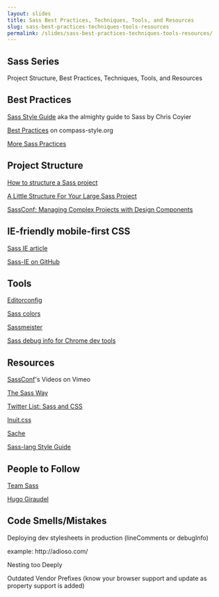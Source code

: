 ```yaml
---
layout: slides
title: Sass Best Practices, Techniques, Tools, and Resources
slug: sass-best-practices-techniques-tools-resources
permalink: /slides/sass-best-practices-techniques-tools-resources/
---
```



<section>
	<h2>Sass Series</h2>
	<p>Project Structure, Best Practices, Techniques, Tools, and Resources</p>
</section>

<section>
	<h2>Best Practices</h2>
	<p><a href="http://css-tricks.com/sass-style-guide/">Sass Style Guide</a> aka the almighty guide to Sass by Chris Coyier</p>
	<p></p>
	<p><a href="http://compass-style.org/help/tutorials/best_practices/">Best Practices</a> on compass-style.org</p>
	<p><a href="http://joshbroton.com/my-sass-less-css-practices-modularization-nesting-variables-mixins-etc/">More Sass Practices</a></p>
</section>

<section>
	<h2>Project Structure</h2>
	<p><a href="http://thesassway.com/beginner/how-to-structure-a-sass-project">How to structure a Sass project</a></p>
	<p><a href="https://medium.com/p/7fe19ab647fa">A Little Structure For Your Large Sass Project</a></p>
	<p><a href="http://www.slideshare.net/JohnAlbin/sassconf-managing-complex-projects-with-design-components">SassConf: Managing Complex Projects with Design Components</a></p>
</section>

<section>
	<h2>IE-friendly mobile-first CSS</h2>
	<p><a href="http://jakearchibald.github.io/sass-ie/">Sass IE article</a></p>
	<p><a href="https://github.com/jakearchibald/sass-ie">Sass-IE on GitHub</a></p>
</section>

<section>
	<h2>Tools</h2>
	<p><a href="http://editorconfig.org/">Editorconfig</a></p>
	<p><a href="http://sassme.arc90.com/">Sass colors</a></p>
	<p><a href="http://sassmeister.com/">Sassmeister</a></p>
	<p><a href="http://benfrain.com/add-sass-compass-debug-info-for-chrome-web-developer-tools/">Sass debug info for Chrome dev tools</a></p>
</section>

<section>
	<h2>Resources</h2>
	<p><a href="http://www.slideshare.net/JohnAlbin/sassconf-managing-complex-projects-with-design-components">SassConf</a>'s Videos on Vimeo</p>
	<p><a href="http://thesassway.com/">The Sass Way</a></p>
	<p><a href="https://twitter.com/nathanjessen/lists/sass-and-css">Twitter List: Sass and CSS</a></p>
	<p><a href="https://github.com/csswizardry/inuit.css/">Inuit.css</a></p>
	<p><a href="http://www.sache.in/">Sache</a></p>
	<p><a href="http://sass-lang.com/styleguide">Sass-lang Style Guide</a></p>
</section>

<section>
	<h2>People to Follow</h2>
	<p><a href="https://github.com/Team-Sass">Team Sass</a></p>
	<p><a href="http://hugogiraudel.com/">Hugo Giraudel</a></p>
</section>

<section>
	<h2>Code Smells/Mistakes</h2>
	<p class="fragment">Deploying dev stylesheets in production (lineComments or debugInfo)</p>
	<p class="fragment">example: http://adioso.com/</p>
	<p class="fragment">Nesting too Deeply</p>
	<p class="fragment">Outdated Vendor Prefixes (know your browser support and update as property support is added)</p>
</section>